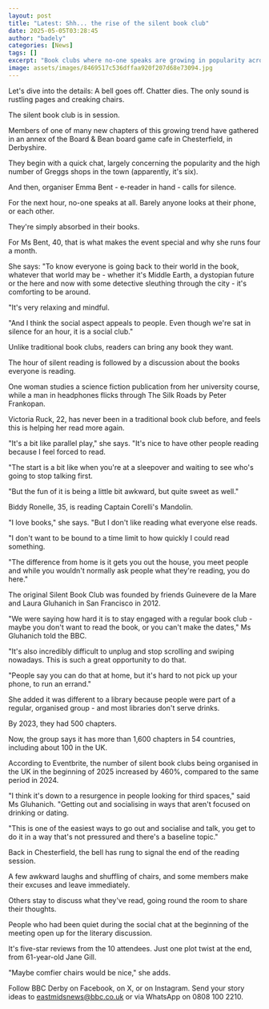 ```yaml
---
layout: post
title: "Latest: Shh... the rise of the silent book club"
date: 2025-05-05T03:28:45
author: "badely"
categories: [News]
tags: []
excerpt: "Book clubs where no-one speaks are growing in popularity across the UK."
image: assets/images/8469517c536dffaa920f207d68e73094.jpg
---
```


Let's dive into the details: A bell goes off. Chatter dies. The only sound is rustling pages and creaking chairs.

The silent book club is in session.

Members of one of many new chapters of this growing trend have gathered in an annex of the Board & Bean board game cafe in Chesterfield, in Derbyshire.

They begin with a quick chat, largely concerning the popularity and the high number of Greggs shops in the town (apparently, it's six).

And then, organiser Emma Bent - e-reader in hand - calls for silence.

For the next hour, no-one speaks at all. Barely anyone looks at their phone, or each other.

They're simply absorbed in their books.

For Ms Bent, 40, that is what makes the event special and why she runs four a month.

She says: "To know everyone is going back to their world in the book, whatever that world may be - whether it's Middle Earth, a dystopian future or the here and now with some detective sleuthing through the city - it's comforting to be around.

"It's very relaxing and mindful.

"And I think the social aspect appeals to people. Even though we're sat in silence for an hour, it is a social club."

Unlike traditional book clubs, readers can bring any book they want.

The hour of silent reading is followed by a discussion about the books everyone is reading.

One woman studies a science fiction publication from her university course, while a man in headphones flicks through The Silk Roads by Peter Frankopan.

Victoria Ruck, 22, has never been in a traditional book club before, and feels this is helping her read more again.

"It's a bit like parallel play," she says. "It's nice to have other people reading because I feel forced to read.

"The start is a bit like when you're at a sleepover and waiting to see who's going to stop talking first.

"But the fun of it is being a little bit awkward, but quite sweet as well."

Biddy Ronelle, 35, is reading Captain Corelli's Mandolin.

"I love books," she says. "But I don't like reading what everyone else reads.

"I don't want to be bound to a time limit to how quickly I could read something.

"The difference from home is it gets you out the house, you meet people and while you wouldn't normally ask people what they're reading, you do here."

The original Silent Book Club was founded by friends Guinevere de la Mare and Laura Gluhanich in San Francisco in 2012.

"We were saying how hard it is to stay engaged with a regular book club - maybe you don't want to read the book, or you can't make the dates," Ms Gluhanich told the BBC.

"It's also incredibly difficult to unplug and stop scrolling and swiping nowadays. This is such a great opportunity to do that.

"People say you can do that at home, but it's hard to not pick up your phone, to run an errand."

She added it was different to a library because people were part of a regular, organised group - and most libraries don't serve drinks.

By 2023, they had 500 chapters. 

Now, the group says it has more than 1,600 chapters in 54 countries, including about 100 in the UK.

According to Eventbrite, the number of silent book clubs being organised in the UK in the beginning of 2025 increased by 460%, compared to the same period in 2024.

"I think it's down to a resurgence in people looking for third spaces," said Ms Gluhanich. "Getting out and socialising in ways that aren't focused on drinking or dating.

"This is one of the easiest ways to go out and socialise and talk, you get to do it in a way that's not pressured and there's a baseline topic."

Back in Chesterfield, the bell has rung to signal the end of the reading session.

A few awkward laughs and shuffling of chairs, and some members make their excuses and leave immediately.

Others stay to discuss what they've read, going round the room to share their thoughts.

People who had been quiet during the social chat at the beginning of the meeting open up for the literary discussion.

It's five-star reviews from the 10 attendees. Just one plot twist at the end, from 61-year-old Jane Gill.

"Maybe comfier chairs would be nice," she adds.

Follow BBC Derby on Facebook, on X, or on Instagram. Send your story ideas to eastmidsnews@bbc.co.uk or via WhatsApp on 0808 100 2210.


